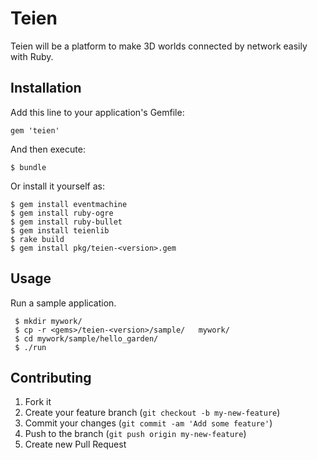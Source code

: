 # Teien

Teien will be a platform to make 3D worlds connected by network easily with Ruby.

## Installation

Add this line to your application's Gemfile:

    gem 'teien'

And then execute:

    $ bundle

Or install it yourself as:

    $ gem install eventmachine 
    $ gem install ruby-ogre 
    $ gem install ruby-bullet 
    $ gem install teienlib 
    $ rake build 
    $ gem install pkg/teien-<version>.gem 

## Usage

Run a sample application.

     $ mkdir mywork/ 
     $ cp -r <gems>/teien-<version>/sample/   mywork/
     $ cd mywork/sample/hello_garden/
     $ ./run

## Contributing

1. Fork it
2. Create your feature branch (`git checkout -b my-new-feature`)
3. Commit your changes (`git commit -am 'Add some feature'`)
4. Push to the branch (`git push origin my-new-feature`)
5. Create new Pull Request
